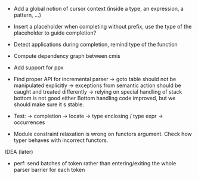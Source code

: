 - Add a global notion of cursor context (inside a type, an expression, a
  pattern, …)
- Insert a placeholder when completing without prefix, use the type of the
  placeholder to guide completion?
- Detect applications during completion, remind type of the function
- Compute dependency graph between cmis

- Add support for ppx
- Find proper API for incremental parser
  -> goto table should not be manipulated explicitly
  -> exceptions from semantic action should be caught and treated differently
  -> relying on special handling of stack bottom is not good either
     Bottom handling code improved, but we should make sure it s stable.
- Test:
  -> completion
  -> locate
  -> type enclosing / type expr
  -> occurrences
- Module constraint relaxation is wrong on functors argument. 
  Check how typer behaves with incorrect functors.

IDEA (later)
- perf: send batches of token rather than entering/exiting the whole
  parser barrier for each token
